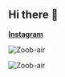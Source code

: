 ## Hi there 👋

<!--
### Hi there 👋

**Zubair | Master DBA**

Hi, I'm Zubair, also known as Zuber. I am a Database Administrator and a Web Developer. Currently, I'm working part-time as a web developer.

### Finds me on

<!-- **[Website](https://dhafit.xyz/)**<br /> -->
<!-- **[Twitter](https://twitter.com/dhafitf)**<br /> -->
**[Instagram](https://www.instagram.com/dzuu_bair)**

<p><img src="https://github-readme-stats.vercel.app/api?username=Zoob-air&show_icons=true&theme=tokyonight&locale=en" alt="Zoob-air" /></p>

<p><img align="left" src="https://github-readme-stats.vercel.app/api/top-langs?username=Zoob-air&show_icons=true&locale=en&layout=compact&theme=tokyonight" alt="Zoob-air" /></p>

    

<!--

